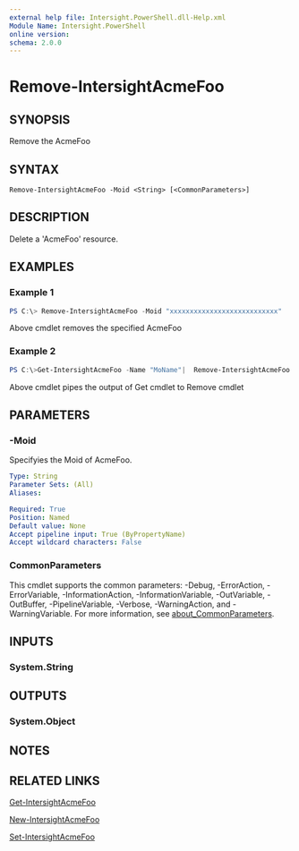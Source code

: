 ```yaml
---
external help file: Intersight.PowerShell.dll-Help.xml
Module Name: Intersight.PowerShell
online version:
schema: 2.0.0
---
```


# Remove-IntersightAcmeFoo

## SYNOPSIS
Remove the AcmeFoo

## SYNTAX

```
Remove-IntersightAcmeFoo -Moid <String> [<CommonParameters>]
```

## DESCRIPTION
Delete a &apos;AcmeFoo&apos; resource.

## EXAMPLES

### Example 1
```powershell
PS C:\> Remove-IntersightAcmeFoo -Moid "xxxxxxxxxxxxxxxxxxxxxxxxxxx"
```
Above cmdlet removes the specified AcmeFoo 

### Example 2
```powershell
PS C:\>Get-IntersightAcmeFoo -Name "MoName"|  Remove-IntersightAcmeFoo
```
Above cmdlet pipes the output of Get cmdlet to Remove cmdlet

## PARAMETERS

### -Moid
Specifyies the Moid of AcmeFoo.

```yaml
Type: String
Parameter Sets: (All)
Aliases:

Required: True
Position: Named
Default value: None
Accept pipeline input: True (ByPropertyName)
Accept wildcard characters: False
```

### CommonParameters
This cmdlet supports the common parameters: -Debug, -ErrorAction, -ErrorVariable, -InformationAction, -InformationVariable, -OutVariable, -OutBuffer, -PipelineVariable, -Verbose, -WarningAction, and -WarningVariable. For more information, see [about_CommonParameters](http://go.microsoft.com/fwlink/?LinkID=113216).

## INPUTS

### System.String

## OUTPUTS

### System.Object
## NOTES

## RELATED LINKS

[Get-IntersightAcmeFoo](./Get-IntersightAcmeFoo.md)

[New-IntersightAcmeFoo](./New-IntersightAcmeFoo.md)

[Set-IntersightAcmeFoo](./Set-IntersightAcmeFoo.md)


